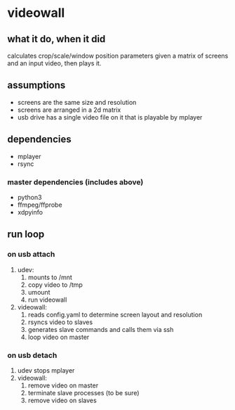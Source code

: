 # videowall
## what it do, when it did
calculates crop/scale/window position parameters given a matrix of screens and an input video, then plays it.

## assumptions
- screens are the same size and resolution
- screens are arranged in a 2d matrix
- usb drive has a single video file on it that is playable by mplayer

## dependencies
- mplayer
- rsync
### master dependencies (includes above)
- python3
- ffmpeg/ffprobe
- xdpyinfo

## run loop
### on usb attach
1. udev:
	1. mounts to /mnt
	2. copy video to /tmp
	3. umount 
	4. run videowall
2. videowall:
	1. reads config.yaml to determine screen layout and resolution
	2. rsyncs video to slaves
	3. generates slave commands and calls them via ssh
	4. loop video on master
	 
### on usb detach
1. udev stops mplayer
2. videowall:
	1. remove video on master
	2. terminate slave processes (to be sure)
	3. remove video on slaves
